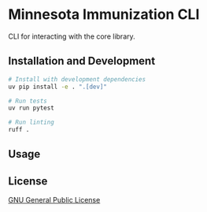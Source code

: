 # Minnesota Immunization CLI

CLI for interacting with the core library.

## Installation and Development

```bash
# Install with development dependencies
uv pip install -e . ".[dev]"

# Run tests
uv run pytest

# Run linting
ruff .
```

## Usage

## License

[GNU General Public License](../LICENSE)
